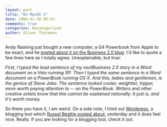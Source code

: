 ```yaml
---
layout: post
title: "On MacOS X"
date: 2004-01-30 05:53
comments: true
categories: Uncategorized
author: Oliver Thylmann
---
```



Andy Rasking just bought a new computer, a G4 Powerbook from Apple to be exact, and he [posted about it on the Business 2.0 blog](http://business2.blogs.com/business2blog/2004/01/ing_amazing.html). I'd like to quote a few lines here as I totally agree. Unexplainable, but true:


*First, I typed the lead sentence of my nextBusiness 2.0 story in a Word document on a Vaio running XP. Then I typed the same sentence in a Word document on a PowerBook running OS X. And this, ladies and gentlemen, is the genius of Steve Jobs: The sentence looked cooler, weightier, hipper, more worth paying attention to -- on the PowerBook. Writers and other creative artists know that this cannot be explained rationally. It just is, and it's worth money.*

So there you have it, I am weird. On a side note, I tried out [Wordpress](http://www.wordpress.org/), a blogging tool which [Russel Beattie posted about](http://www.russellbeattie.com/notebook/1005956.html), yesterday and it does feel nice. Really. If you are looking for a blogging tool, check it out.


